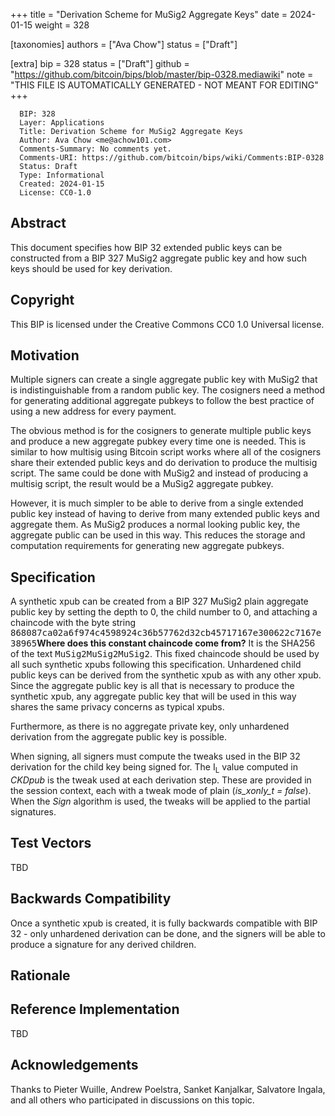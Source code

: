 
+++
title = "Derivation Scheme for MuSig2 Aggregate Keys"
date = 2024-01-15
weight = 328

[taxonomies]
authors = ["Ava Chow"]
status = ["Draft"]

[extra]
bip = 328
status = ["Draft"]
github = "https://github.com/bitcoin/bips/blob/master/bip-0328.mediawiki"
note = "THIS FILE IS AUTOMATICALLY GENERATED - NOT MEANT FOR EDITING"
+++

```
  BIP: 328
  Layer: Applications
  Title: Derivation Scheme for MuSig2 Aggregate Keys
  Author: Ava Chow <me@achow101.com>
  Comments-Summary: No comments yet.
  Comments-URI: https://github.com/bitcoin/bips/wiki/Comments:BIP-0328
  Status: Draft
  Type: Informational
  Created: 2024-01-15
  License: CC0-1.0
```

<h2>Abstract</h2>


This document specifies how BIP 32 extended public keys can be constructed from a BIP 327 MuSig2
aggregate public key and how such keys should be used for key derivation.

<h2>Copyright</h2>


This BIP is licensed under the Creative Commons CC0 1.0 Universal license.

<h2>Motivation</h2>


Multiple signers can create a single aggregate public key with MuSig2 that is indistinguishable
from a random public key. The cosigners need a method for generating additional aggregate pubkeys
to follow the best practice of using a new address for every payment.

The obvious method is for the cosigners to generate multiple public keys and produce a
new aggregate pubkey every time one is needed. This is similar to how multisig using Bitcoin script
works where all of the cosigners share their extended public keys and do derivation to produce
the multisig script. The same could be done with MuSig2 and instead of producing a multisig script,
the result would be a MuSig2 aggregate pubkey.

However, it is much simpler to be able to derive from a single extended public key instead of having
to derive from many extended public keys and aggregate them. As MuSig2 produces a normal looking
public key, the aggregate public can be used in this way. This reduces the storage and computation
requirements for generating new aggregate pubkeys.

<h2>Specification</h2>


A synthetic xpub can be created from a BIP 327 MuSig2 plain aggregate public key by setting
the depth to 0, the child number to 0, and attaching a chaincode with the byte string
<tt>868087ca02a6f974c4598924c36b57762d32cb45717167e300622c7167e38965</tt><ref>**Where does this
constant chaincode come from?** It is the SHA256 of the text <tt>MuSig2MuSig2MuSig2</tt></ref>.
This fixed chaincode should be used by all such synthetic xpubs following this specification.
Unhardened child public keys can be derived from the synthetic xpub as with any other xpub. Since
the aggregate public key is all that is necessary to produce the synthetic xpub, any aggregate
public key that will be used in this way shares the same privacy concerns as typical xpubs.

Furthermore, as there is no aggregate private key, only unhardened derivation from the aggregate
public key is possible.

When signing, all signers must compute the tweaks used in the BIP 32 derivation for the child key
being signed for. The I<sub>L</sub> value computed in _CKDpub_ is the tweak used at each
derivation step. These are provided in the session context, each with a tweak mode of plain
(_is_xonly_t = false_). When the _Sign_ algorithm is used, the tweaks will be applied to the
partial signatures.

<h2>Test Vectors</h2>


TBD

<h2>Backwards Compatibility</h2>


Once a synthetic xpub is created, it is fully backwards compatible with BIP 32 - only unhardened
derivation can be done, and the signers will be able to produce a signature for any derived children.

<h2>Rationale</h2>


<references/>

<h2>Reference Implementation</h2>


TBD

<h2>Acknowledgements</h2>


Thanks to Pieter Wuille, Andrew Poelstra, Sanket Kanjalkar, Salvatore Ingala, and all others who
participated in discussions on this topic.
